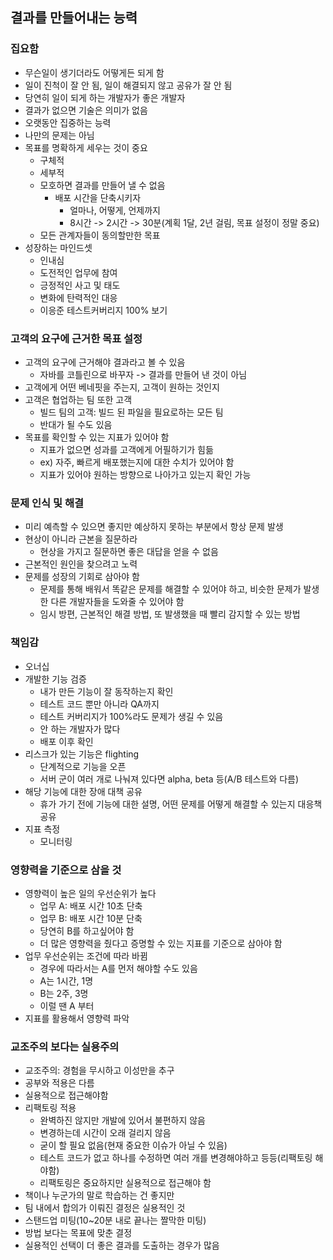 ## 결과를 만들어내는 능력

### 집요함

- 무슨일이 생기더라도 어떻게든 되게 함
- 일이 진척이 잘 안 됨, 일이 해결되지 않고 공유가 잘 안 됨
- 당연히 일이 되게 하는 개발자가 좋은 개발자
- 결과가 없으면 기술은 의미가 없음
- 오랫동안 집중하는 능력
- 나만의 문제는 아님
- 목표를 명확하게 세우는 것이 중요
  - 구체적
  - 세부적
  - 모호하면 결과를 만들어 낼 수 없음
    - 배포 시간을 단축시키자
      - 얼마나, 어떻게, 언제까지
      - 8시간 -> 2시간 -> 30분(계획 1달, 2년 걸림, 목표 설정이 정말 중요)
  - 모든 관계자들이 동의할만한 목표
- 성장하는 마인드셋
  - 인내심
  - 도전적인 업무에 참여
  - 긍정적인 사고 및 태도
  - 변화에 탄력적인 대응
  - 이응준 테스트커버리지 100% 보기

### 고객의 요구에 근거한 목표 설정

- 고객의 요구에 근거해야 결과라고 볼 수 있음
  - 자바를 코틀린으로 바꾸자 -> 결과를 만들어 낸 것이 아님
- 고객에게 어떤 베네핏을 주는지, 고객이 원하는 것인지
- 고객은 협업하는 팀 또한 고객
  - 빌드 팀의 고객: 빌드 된 파일을 필요로하는 모든 팀
  - 반대가 될 수도 있음
- 목표를 확인할 수 있는 지표가 있어야 함
  - 지표가 없으면 성과를 고객에게 어필하기가 힘듦
  - ex) 자주, 빠르게 배포했는지에 대한 수치가 있어야 함
  - 지표가 있어야 원하는 방향으로 나아가고 있는지 확인 가능

### 문제 인식 및 해결

- 미리 예측할 수 있으면 좋지만 예상하지 못하는 부분에서 항상 문제 발생
- 현상이 아니라 근본을 질문하라
  - 현상을 가지고 질문하면 좋은 대답을 얻을 수 없음
- 근본적인 원인을 찾으려고 노력
- 문제를 성장의 기회로 삼아야 함
  - 문제를 통해 배워서 똑같은 문제를 해결할 수 있어야 하고, 비슷한 문제가 발생한 다른 개발자들을 도와줄 수 있어야 함
  - 임시 방편, 근본적인 해결 방법, 또 발생했을 때 빨리 감지할 수 있는 방법

### 책임감

- 오너십
- 개발한 기능 검증
  - 내가 만든 기능이 잘 동작하는지 확인
  - 테스트 코드 뿐만 아니라 QA까지
  - 테스트 커버리지가 100%라도 문제가 생길 수 있음
  - 안 하는 개발자가 많다
  - 배포 이후 확인
- 리스크가 있는 기능은 flighting
  - 단계적으로 기능을 오픈
  - 서버 군이 여러 개로 나눠져 있다면 alpha, beta 등(A/B 테스트와 다름)
- 해당 기능에 대한 장애 대책 공유
  - 휴가 가기 전에 기능에 대한 설명, 어떤 문제를 어떻게 해결할 수 있는지 대응책 공유
- 지표 측정
  - 모니터링

### 영향력을 기준으로 삼을 것

- 영향력이 높은 일의 우선순위가 높다
  - 업무 A: 배포 시간 10초 단축
  - 업무 B: 배포 시간 10분 단축
  - 당연히 B를 하고싶어야 함
  - 더 많은 영향력을 줬다고 증명할 수 있는 지표를 기준으로 삼아야 함
- 업무 우선순위는 조건에 따라 바뀜
  - 경우에 따라서는 A를 먼저 해야할 수도 있음
  - A는 1시간, 1명
  - B는 2주, 3명
  - 이럴 땐 A 부터
- 지표를 활용해서 영향력 파악

### 교조주의 보다는 실용주의

- 교조주의: 경험을 무시하고 이성만을 추구
- 공부와 적용은 다름
- 실용적으로 접근해야함
- 리팩토링 적용
  - 완벽하진 않지만 개발에 있어서 불편하지 않음
  - 변경하는데 시간이 오래 걸리지 않음
  - 굳이 할 필요 없음(현재 중요한 이슈가 아닐 수 있음)
  - 테스트 코드가 없고 하나를 수정하면 여러 개를 변경해야하고 등등(리팩토링 해야함)
  - 리팩토링은 중요하지만 실용적으로 접근해야 함
- 책이나 누군가의 말로 학습하는 건 좋지만
- 팀 내에서 합의가 이뤄진 결정은 실용적인 것
- 스탠드업 미팅(10~20분 내로 끝나는 짤막한 미팅)
- 방법 보다는 목표에 맞춘 결정
- 실용적인 선택이 더 좋은 결과를 도출하는 경우가 많음
